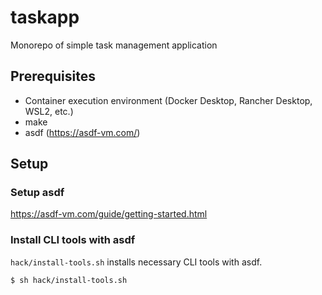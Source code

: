 # taskapp

Monorepo of simple task management application

## Prerequisites

- Container execution environment (Docker Desktop, Rancher Desktop, WSL2, etc.)
- make
- asdf (https://asdf-vm.com/)

## Setup

### Setup asdf

https://asdf-vm.com/guide/getting-started.html

### Install CLI tools with asdf

`hack/install-tools.sh` installs necessary CLI tools with asdf.

```shell
$ sh hack/install-tools.sh
```
